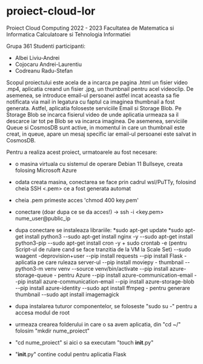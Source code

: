 # proiect-cloud-lor
Proiect Cloud Computing 2022 - 2023
Facultatea de Matematica si Informatica
Calculatoare si Tehnologia Informatiei

Grupa 361
Studenti participanti:
- Albei Liviu-Andrei
- Cojocaru Andrei-Laurentiu
- Codreanu Radu-Stefan

Scopul proiectului este acela de a incarca pe pagina .html un fisier video .mp4, aplicatia creand un fisier .jpg, un thumbnail pentru acel videoclip.
De asemenea, se introduce email-ul persoanei astfel incat aceasta sa fie notificata via mail in legatura cu faptul ca imaginea thumbnail a fost generata.
Astfel, aplicatia foloseste serviciile Email si Storage Blob. Pe Storage Blob se incarca fisierul video de unde aplicatia urmeaza sa il descarce iar tot pe Blob se va incarca imaginea.
De asemenea, serviciile Queue si CosmosDB sunt active, in momentul in care un thumbnail este creat, in queue, apare un mesaj specific iar email-ul persoanei este salvat in CosmosDB.


Pentru a realiza acest proiect, urmatoarele au fost necesare:
- o masina virtuala cu sistemul de operare Debian 11 Bullseye, creata folosing Microsoft Azure
- odata creata masina, conectarea se face prin cadrul wsl/PuTTy, folosind cheia SSH <.pem> ce a fost generata automat
- cheia .pem primeste acces 'chmod 400 key.pem'
- conectare (doar dupa ce se da acces!) -> ssh -i <key.pem> nume_user@public_ip
- dupa conectare se instaleaza librariile:
*sudo apt-get update
*sudo apt-get install python3
--sudo apt-get install nginx -y
--sudo apt-get install python3-pip
--sudo apt-get install cron -y  + sudo crontab -e (pentru Script-ul de rulare cand se face tranzitia de la VM la Scale Set)
--sudo waagent -deprovision+user
--pip install requests
--pip install Flask - aplicatia pe care ruleaza server-ul
--pip install moviepy - thumbnail
--python3-m venv venv
--source venv/bin/activate
--pip install azure-storage-queue - pentru Azure
--pip install  azure-communication-email
--pip install  azure-communication-email
--pip install azure-storage-blob 
--pip install azure-identity
--sudo apt install ffmpeg - pentru generare thumbnail
--sudo apt install imagemagick

- dupa instalarea tuturor componentelor, se foloseste "sudo su -" pentru a accesa modul de root
- urmeaza crearea folderului in care o sa avem aplicatia, din "cd ~/" folosim "mkdir nume_proiect"
- "cd nume_proiect" si aici o sa executam "touch __init__.py"
- "__init__.py" contine codul pentru aplicatia Flask
